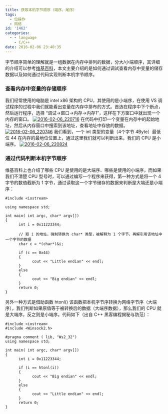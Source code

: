 ```yaml
---
title: 获取本机字节顺序（端序、尾序）
tags:
  - 位操作
  - 网络
id: '1462'
categories:
  - - language
    - C/C++
date: 2016-02-06 23:40:35
---
```


字节顺序简单的理解就是一组数据在内存中排列的数据，分大/小端顺序，其详细的介绍可以参考[维基百科](https://zh.wikipedia.org/wiki/%E5%AD%97%E8%8A%82%E5%BA%8F)，本文主要介绍的是如何通过调试查看内存中变量的储存数据以及如何通过代码实现判断本机字节顺序。
<!-- more -->
### 查看内存中变量的存储顺序

我们经常使用的电脑是 intel x86 架构的 CPU，其使用的是小端序，在使用 VS 调试程序的过程中我们就能看出变量在内存中排布的方式。首选在程序中下个断点，然后运行程序，选择 “调试->窗口->内存->内存1”，这样在下方窗口中就出现一个内存的窗口。 [![2016-02-06_220716](http://www.mycode.net.cn/wp-content/uploads/2016/02/2016-02-06_220716.png)](http://www.mycode.net.cn/wp-content/uploads/2016/02/2016-02-06_220716.png) 在代码中打印一个变量在内存中的起始地址，然后从内存窗口中搜索到该地址，查看地址中存放的数据。 [![2016-02-06_220746](http://www.mycode.net.cn/wp-content/uploads/2016/02/2016-02-06_220746.png)](http://www.mycode.net.cn/wp-content/uploads/2016/02/2016-02-06_220746.png) 我们看到，一个 int 类型的变量（4个字节 4Byte）最低位 44 在内存的最地位位置上，通过这里我们就可以判断出来，我们的 CPU 是小端序。 [![2016-02-06_220824](http://www.mycode.net.cn/wp-content/uploads/2016/02/2016-02-06_220824.png)](http://www.mycode.net.cn/wp-content/uploads/2016/02/2016-02-06_220824.png)

### 通过代码判断本机字节顺序

维基百科上也介绍了哪些 CPU 是使用的是大端序、哪些是使用的小端序，而如果我们不清楚 CPU 型号时，可以通过编写一个程序来获得，第一种方式是将一个 4 字节的数值截断为 1 字节，通过读取这一个字节储存的数据来判断是大端还是小端序：

```
#include <iostream>

using namespace std;

int main( int argc, char* argv[])
{
      int i = 0x11223344;

      // 取 i 的地址，强制转换为 char* 类型，被解释为 1 个字节，再解引用该地址中一个字节的数据
      char c = *(char*)&i;

      if (c == 0x44)
      {
            cout << "Little endian" << endl;
      }
      else
      {
            cout << "Big endian" << endl;
      }
      return 0;
}
```

另外一种方式是借助函数 htonl() 该函数把本机字节序转换为网络字节序（大端序），我们判断如果原值等于被转换后的数据（大端序数据），那么我们的 CPU 就是大端序，反之则是小端序。代码如下（出自 C++ 黑客编程揭秘与防范）：

```
#include <iostream>
#include <Winsock2.h>

#pragma comment ( lib, "Ws2_32")
using namespace std;

int main( int argc, char* argv[])
{
      int i = 0x11223344;

      if (i == htonl(i))
      {
            cout << "Big endian" << endl;
      }
      else
      {
            cout << "Little endian" << endl;
      }
      return 0;
}
```